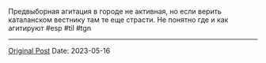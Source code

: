 Предвыборная агитация в городе не активная, но если верить каталанском вестнику там те еще страсти. Не понятно где и как агитируют #esp #til #tgn

---
[Original Post](https://t.me/lev2tarragona/1235)
Date: 2023-05-16
